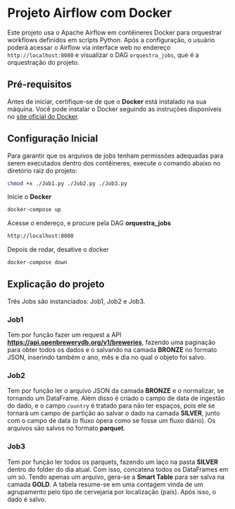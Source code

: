 # Projeto Airflow com Docker

Este projeto usa o Apache Airflow em contêineres Docker para orquestrar workflows definidos em scripts Python. Após a configuração, o usuário poderá acessar o Airflow via interface web no endereço `http://localhost:8080` e visualizar o DAG `orquestra_jobs`, que é a orquestração do projeto.

## Pré-requisitos

Antes de iniciar, certifique-se de que o **Docker** está instalado na sua máquina. Você pode instalar o Docker seguindo as instruções disponíveis no [site oficial do Docker](https://docs.docker.com/get-docker/).

## Configuração Inicial

Para garantir que os arquivos de jobs tenham permissões adequadas para serem executados dentro dos contêineres, execute o comando abaixo no diretório raiz do projeto:

```bash
chmod +x ./Job1.py ./Job2.py ./Job3.py
``````
Inicie o **Docker**
```bash
docker-compose up
````
Acesse o endereço, e procure pela DAG **orquestra_jobs**

```bash
http://localhost:8080
````
Depois de rodar, desative o docker
```bash
docker-compose down
````
##  Explicação do projeto
Três Jobs são instanciados: Job1, Job2 e Job3.
### Job1
Tem por função fazer um request a API **https://api.openbrewerydb.org/v1/breweries**, fazendo uma paginação para obter todos os dados e o salvando na camada **BRONZE** no formato JSON, inserindo também o ano, mês e dia no qual o objeto foi salvo.

### Job2
Tem por função ler o arquivo JSON da camada **BRONZE** e o normalizar, se tornando um DataFrame. Além disso é criado o campo de data de ingestão do dado, e o campo `country` é tratado para não ter espaços, pois ele se tornará um campo de partição ao salvar o dado na camada **SILVER**, junto com o campo de data (o fluxo opera como se fosse um fluxo diário). Os arquivos são salvos no formato **parquet**.

### Job3
Tem por função ler todos os parquets, fazendo um laço na pasta **SILVER** dentro do folder do dia atual. Com isso, concatena todos os DataFrames em um só. Tendo apenas um arquivo, gera-se a **Smart Table** para ser salva na camada **GOLD**. A tabela resume-se em uma contagem vinda de um agrupamento pelo tipo de cervejaria por localização (país). Após isso, o dado é salvo.